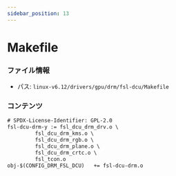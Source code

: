 ```yaml
---
sidebar_position: 13
---
```

# Makefile

### ファイル情報

- パス: `linux-v6.12/drivers/gpu/drm/fsl-dcu/Makefile`

### コンテンツ

```txt
# SPDX-License-Identifier: GPL-2.0
fsl-dcu-drm-y := fsl_dcu_drm_drv.o \
		 fsl_dcu_drm_kms.o \
		 fsl_dcu_drm_rgb.o \
		 fsl_dcu_drm_plane.o \
		 fsl_dcu_drm_crtc.o \
		 fsl_tcon.o
obj-$(CONFIG_DRM_FSL_DCU)	+= fsl-dcu-drm.o

```
